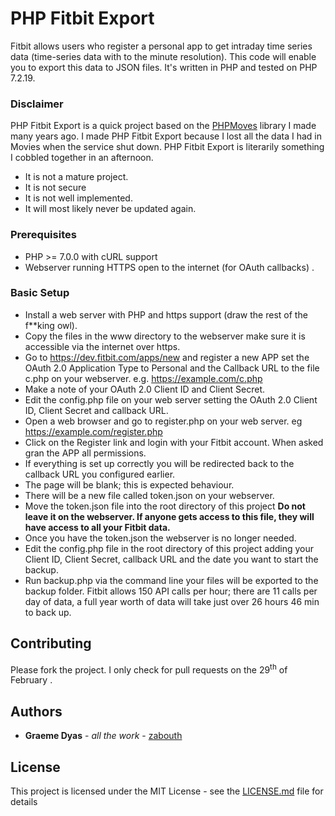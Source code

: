 # PHP Fitbit Export

Fitbit allows users who register a personal app to get intraday time series data (time-series data with to the minute resolution). This code will enable you to export this data to JSON files. It's written in PHP and tested on PHP 7.2.19.

### Disclaimer

PHP Fitbit Export is a quick project based on the [PHPMoves](https://github.com/zabouth/PHPMoves) library I made many years ago. I made PHP Fitbit Export because I lost all the data I had in Movies when the service shut down. PHP Fitbit Export is literarily something I cobbled together in an afternoon. 

* It is not a mature project.
* It is not secure 
* It is not well implemented. 
* It will most likely never be updated again.

### Prerequisites

* PHP >= 7.0.0 with cURL support
* Webserver running HTTPS open to the internet (for OAuth callbacks) . 

### Basic Setup
* Install a web server with PHP and https support (draw the rest of the f**king owl).
* Copy the files in the www directory to the webserver make sure it is accessible via the internet over https.
* Go to https://dev.fitbit.com/apps/new and register a new APP set the OAuth 2.0 Application Type to Personal and the Callback URL to the file c.php on your webserver. e.g. https://example.com/c.php
* Make a note of your OAuth 2.0 Client ID and Client Secret.
* Edit the config.php file on your web server setting the OAuth 2.0 Client ID, Client Secret and callback URL.
* Open a web browser and go to register.php on your web server. eg https://example.com/register.php
* Click on the Register link and login with your Fitbit account. When asked gran the APP all permissions.  
* If everything is set up correctly you will be redirected back to the callback URL you configured earlier.
* The page will be blank; this is expected behaviour.
* There will be a new file called token.json on your webserver.
* Move the token.json file into the root directory of this project **Do not leave it on the webserver. If anyone gets access to this file, they will have access to all your Fitbit data.**
* Once you have the token.json the webserver is no longer needed.
* Edit the config.php file in the root directory of this project adding your Client ID, Client Secret, callback URL and the date you want to start the backup. 
* Run backup.php via the command line your files will be exported to the backup folder. Fitbit allows 150 API calls per hour; there are 11 calls per day of data, a full year worth of data will take just over 26 hours 46 min to back up.


## Contributing

Please fork the project. I only check for pull requests on the 29<sup>th</sup> of February . 

## Authors

* **Graeme Dyas** - *all the work* - [zabouth](https://github.com/zabouth)

## License

This project is licensed under the MIT License - see the [LICENSE.md](LICENSE.md) file for details